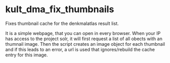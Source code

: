 # kult_dma_fix_thumbnails
Fixes thumbnail cache for the denkmalatlas result list.

It is a simple webpage, that you can open in every browser. When your IP has access to the project solr, it will first request a list of all obects with an thumnail image. Then the script creates an image object for each thumbnail and if this leads to an error, a url is used that ignores/rebuild the cache entry for this image.

